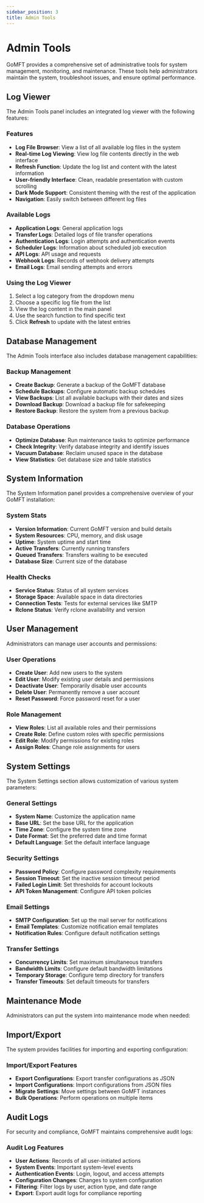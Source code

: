 ```yaml
---
sidebar_position: 3
title: Admin Tools
---
```


# Admin Tools

GoMFT provides a comprehensive set of administrative tools for system management, monitoring, and maintenance. These tools help administrators maintain the system, troubleshoot issues, and ensure optimal performance.

## Log Viewer

The Admin Tools panel includes an integrated log viewer with the following features:

### Features

- **Log File Browser**: View a list of all available log files in the system
- **Real-time Log Viewing**: View log file contents directly in the web interface
- **Refresh Function**: Update the log list and content with the latest information
- **User-friendly Interface**: Clean, readable presentation with custom scrolling
- **Dark Mode Support**: Consistent theming with the rest of the application
- **Navigation**: Easily switch between different log files

### Available Logs

- **Application Logs**: General application logs
- **Transfer Logs**: Detailed logs of file transfer operations
- **Authentication Logs**: Login attempts and authentication events
- **Scheduler Logs**: Information about scheduled job execution
- **API Logs**: API usage and requests
- **Webhook Logs**: Records of webhook delivery attempts
- **Email Logs**: Email sending attempts and errors

### Using the Log Viewer

1. Select a log category from the dropdown menu
2. Choose a specific log file from the list
3. View the log content in the main panel
4. Use the search function to find specific text
5. Click **Refresh** to update with the latest entries

## Database Management

The Admin Tools interface also includes database management capabilities:

### Backup Management

- **Create Backup**: Generate a backup of the GoMFT database
- **Schedule Backups**: Configure automatic backup schedules
- **View Backups**: List all available backups with their dates and sizes
- **Download Backup**: Download a backup file for safekeeping
- **Restore Backup**: Restore the system from a previous backup

### Database Operations

- **Optimize Database**: Run maintenance tasks to optimize performance
- **Check Integrity**: Verify database integrity and identify issues
- **Vacuum Database**: Reclaim unused space in the database
- **View Statistics**: Get database size and table statistics

## System Information

The System Information panel provides a comprehensive overview of your GoMFT installation:

### System Stats

- **Version Information**: Current GoMFT version and build details
- **System Resources**: CPU, memory, and disk usage
- **Uptime**: System uptime and start time
- **Active Transfers**: Currently running transfers
- **Queued Transfers**: Transfers waiting to be executed
- **Database Size**: Current size of the database

### Health Checks

- **Service Status**: Status of all system services
- **Storage Space**: Available space in data directories
- **Connection Tests**: Tests for external services like SMTP
- **Rclone Status**: Verify rclone availability and version

## User Management

Administrators can manage user accounts and permissions:

### User Operations

- **Create User**: Add new users to the system
- **Edit User**: Modify existing user details and permissions
- **Deactivate User**: Temporarily disable user accounts
- **Delete User**: Permanently remove a user account
- **Reset Password**: Force password reset for a user

### Role Management

- **View Roles**: List all available roles and their permissions
- **Create Role**: Define custom roles with specific permissions
- **Edit Role**: Modify permissions for existing roles
- **Assign Roles**: Change role assignments for users

## System Settings

The System Settings section allows customization of various system parameters:

### General Settings

- **System Name**: Customize the application name
- **Base URL**: Set the base URL for the application
- **Time Zone**: Configure the system time zone
- **Date Format**: Set the preferred date and time format
- **Default Language**: Set the default interface language

### Security Settings

- **Password Policy**: Configure password complexity requirements
- **Session Timeout**: Set the inactive session timeout period
- **Failed Login Limit**: Set thresholds for account lockouts
- **API Token Management**: Configure API token policies

### Email Settings

- **SMTP Configuration**: Set up the mail server for notifications
- **Email Templates**: Customize notification email templates
- **Notification Rules**: Configure default notification settings

### Transfer Settings

- **Concurrency Limits**: Set maximum simultaneous transfers
- **Bandwidth Limits**: Configure default bandwidth limitations
- **Temporary Storage**: Configure temp directory for transfers
- **Transfer Timeouts**: Set default timeouts for transfers

## Maintenance Mode

Administrators can put the system into maintenance mode when needed:

<!-- ### Maintenance Options

- **Enable Maintenance Mode**: Temporarily restrict access to admin users
- **Scheduled Maintenance**: Schedule maintenance windows
- **Maintenance Message**: Customize the message shown to users
- **Allow Specific IPs**: Allow specific IP addresses during maintenance -->

## Import/Export

The system provides facilities for importing and exporting configuration:

### Import/Export Features

- **Export Configurations**: Export transfer configurations as JSON
- **Import Configurations**: Import configurations from JSON files
- **Migrate Settings**: Move settings between GoMFT instances
- **Bulk Operations**: Perform operations on multiple items

## Audit Logs

For security and compliance, GoMFT maintains comprehensive audit logs:

### Audit Log Features

- **User Actions**: Records of all user-initiated actions
- **System Events**: Important system-level events
- **Authentication Events**: Login, logout, and access attempts
- **Configuration Changes**: Changes to system configuration
- **Filtering**: Filter logs by user, action type, and date range
- **Export**: Export audit logs for compliance reporting

<!-- ## Troubleshooting Tools

The Admin Tools includes several utilities for troubleshooting:

### Troubleshooting Features

- **Test Connections**: Verify connectivity to remote systems
- **Check File Permissions**: Test access to file systems
- **Debug Mode**: Enable additional logging for troubleshooting
- **Transfer Simulation**: Test transfers without moving data
- **System Check**: Run a comprehensive system check  -->